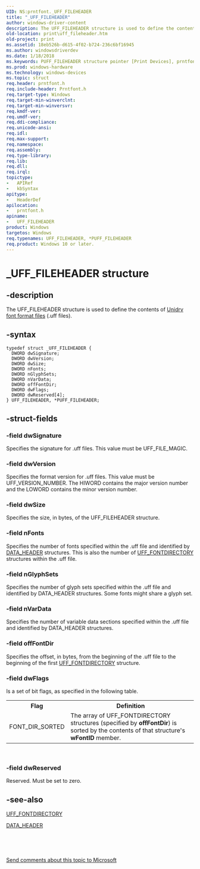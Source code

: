 ```yaml
---
UID: NS:prntfont._UFF_FILEHEADER
title: "_UFF_FILEHEADER"
author: windows-driver-content
description: The UFF_FILEHEADER structure is used to define the contents of Unidrv font format files (.uff files).
old-location: print\uff_fileheader.htm
old-project: print
ms.assetid: 18eb526b-d615-4f02-b724-236c6bf16945
ms.author: windowsdriverdev
ms.date: 1/18/2018
ms.keywords: PUFF_FILEHEADER structure pointer [Print Devices], prntfont/UFF_FILEHEADER, prntfont/PUFF_FILEHEADER, UFF_FILEHEADER, *PUFF_FILEHEADER, UFF_FILEHEADER structure [Print Devices], PUFF_FILEHEADER, _UFF_FILEHEADER, print_unidrv-pscript_fonts_a51bc6b1-df89-423f-83e8-9fad0cd20729.xml, print.uff_fileheader
ms.prod: windows-hardware
ms.technology: windows-devices
ms.topic: struct
req.header: prntfont.h
req.include-header: Prntfont.h
req.target-type: Windows
req.target-min-winverclnt: 
req.target-min-winversvr: 
req.kmdf-ver: 
req.umdf-ver: 
req.ddi-compliance: 
req.unicode-ansi: 
req.idl: 
req.max-support: 
req.namespace: 
req.assembly: 
req.type-library: 
req.lib: 
req.dll: 
req.irql: 
topictype:
-	APIRef
-	kbSyntax
apitype:
-	HeaderDef
apilocation:
-	prntfont.h
apiname:
-	UFF_FILEHEADER
product: Windows
targetos: Windows
req.typenames: UFF_FILEHEADER, *PUFF_FILEHEADER
req.product: Windows 10 or later.
---
```


# _UFF_FILEHEADER structure


## -description


The UFF_FILEHEADER structure is used to define the contents of <a href="https://msdn.microsoft.com/6e643703-ace1-4660-990c-3a9ca735829d">Unidrv font format files</a> (.uff files).


## -syntax


````
typedef struct _UFF_FILEHEADER {
  DWORD dwSignature;
  DWORD dwVersion;
  DWORD dwSize;
  DWORD nFonts;
  DWORD nGlyphSets;
  DWORD nVarData;
  DWORD offFontDir;
  DWORD dwFlags;
  DWORD dwReserved[4];
} UFF_FILEHEADER, *PUFF_FILEHEADER;
````


## -struct-fields




### -field dwSignature

Specifies the signature for .uff files. This value must be UFF_FILE_MAGIC.


### -field dwVersion

Specifies the format version for .uff files. This value must be UFF_VERSION_NUMBER. The HIWORD contains the major version number and the LOWORD contains the minor version number.


### -field dwSize

Specifies the size, in bytes, of the UFF_FILEHEADER structure.


### -field nFonts

Specifies the number of fonts specified within the .uff file and identified by <a href="..\prntfont\ns-prntfont-_data_header.md">DATA_HEADER</a> structures. This is also the number of <a href="..\prntfont\ns-prntfont-_uff_fontdirectory.md">UFF_FONTDIRECTORY</a> structures within the .uff file.


### -field nGlyphSets

Specifies the  number of glyph sets specified within the .uff file and identified by DATA_HEADER structures. Some fonts might share a glyph set.


### -field nVarData

Specifies the  number of variable data sections specified within the .uff file and identified by DATA_HEADER structures.


### -field offFontDir

Specifies the offset, in bytes, from the beginning of the .uff file to the beginning of the first <a href="..\prntfont\ns-prntfont-_uff_fontdirectory.md">UFF_FONTDIRECTORY</a> structure.


### -field dwFlags

Is a set of bit flags, as specified in the following table.
<table>
<tr>
<th>Flag</th>
<th>Definition</th>
</tr>
<tr>
<td>
FONT_DIR_SORTED

</td>
<td>
The array of UFF_FONTDIRECTORY structures (specified by <b>offFontDir</b>) is sorted by the contents of that structure's <b>wFontID</b> member.

</td>
</tr>
</table> 


### -field dwReserved

Reserved. Must be set to zero.


## -see-also

<a href="..\prntfont\ns-prntfont-_uff_fontdirectory.md">UFF_FONTDIRECTORY</a>

<a href="..\prntfont\ns-prntfont-_data_header.md">DATA_HEADER</a>

 

 

<a href="mailto:wsddocfb@microsoft.com?subject=Documentation%20feedback [print\print]:%20UFF_FILEHEADER structure%20 RELEASE:%20(1/18/2018)&amp;body=%0A%0APRIVACY STATEMENT%0A%0AWe use your feedback to improve the documentation. We don't use your email address for any other purpose, and we'll remove your email address from our system after the issue that you're reporting is fixed. While we're working to fix this issue, we might send you an email message to ask for more info. Later, we might also send you an email message to let you know that we've addressed your feedback.%0A%0AFor more info about Microsoft's privacy policy, see http://privacy.microsoft.com/en-us/default.aspx." title="Send comments about this topic to Microsoft">Send comments about this topic to Microsoft</a>

